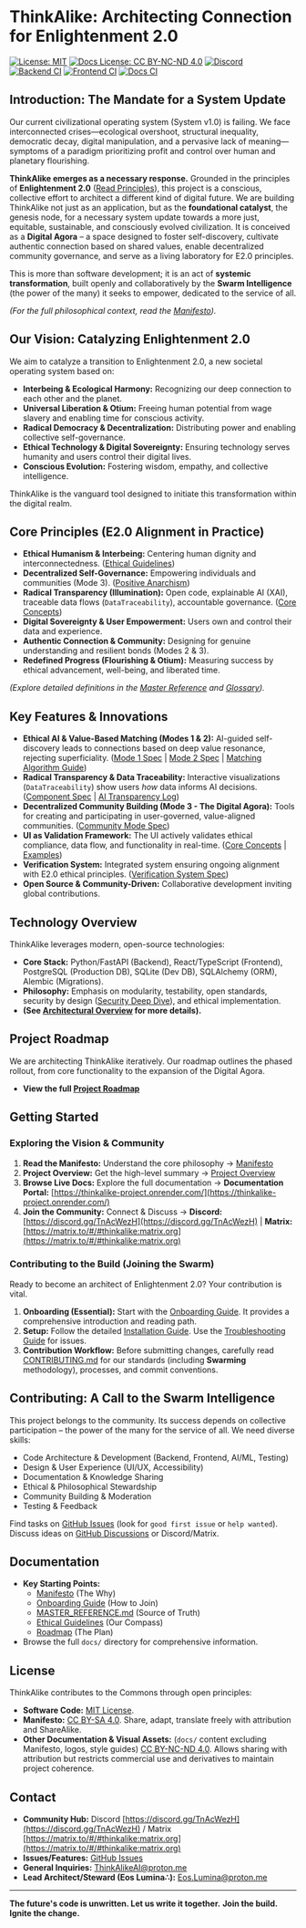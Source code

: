 # ThinkAlike: Architecting Connection for Enlightenment 2.0

[![License: MIT](https://img.shields.io/badge/License-MIT-yellow.svg)](./LICENSE)
[![Docs License: CC BY-NC-ND 4.0](https://img.shields.io/badge/Docs%20License-CC%20BY--NC--ND%204.0-lightgrey.svg)](https://creativecommons.org/licenses/by-nc-nd/4.0/)
[![Discord](https://img.shields.io/discord/1234567890123456789?label=Discord&logo=discord&color=7289DA)](https://discord.gg/TnAcWezH)
[![Backend CI](https://github.com/EosLumina/--ThinkAlike--/actions/workflows/backend.yml/badge.svg)](https://github.com/EosLumina/--ThinkAlike--/actions/workflows/backend.yml)
[![Frontend CI](https://github.com/EosLumina/--ThinkAlike--/actions/workflows/frontend.yml/badge.svg)](https://github.com/EosLumina/--ThinkAlike--/actions/workflows/frontend.yml)
[![Docs CI](https://github.com/EosLumina/--ThinkAlike--/actions/workflows/docs.yml/badge.svg)](https://github.com/EosLumina/--ThinkAlike--/actions/workflows/docs.yml)

## Introduction: The Mandate for a System Update

Our current civilizational operating system (System v1.0) is failing. We face interconnected crises—ecological overshoot, structural inequality, democratic decay, digital manipulation, and a pervasive lack of meaning—symptoms of a paradigm prioritizing profit and control over human and planetary flourishing.

**ThinkAlike emerges as a necessary response.** Grounded in the principles of **Enlightenment 2.0** ([Read Principles](./docs/core/enlightenment_2_0/enlightenment_2_0_principles.md)), this project is a conscious, collective effort to architect a different kind of digital future. We are building ThinkAlike not just as an application, but as the **foundational catalyst**, the genesis node, for a necessary system update towards a more just, equitable, sustainable, and consciously evolved civilization. It is conceived as a **Digital Agora** – a space designed to foster self-discovery, cultivate authentic connection based on shared values, enable decentralized community governance, and serve as a living laboratory for E2.0 principles.

This is more than software development; it is an act of **systemic transformation**, built openly and collaboratively by the **Swarm Intelligence** (the power of the many) it seeks to empower, dedicated to the service of all.

*(For the full philosophical context, read the [Manifesto](./docs/core/manifesto/manifesto.md)).*

## Our Vision: Catalyzing Enlightenment 2.0

We aim to catalyze a transition to Enlightenment 2.0, a new societal operating system based on:

*   **Interbeing & Ecological Harmony:** Recognizing our deep connection to each other and the planet.
*   **Universal Liberation & Otium:** Freeing human potential from wage slavery and enabling time for conscious activity.
*   **Radical Democracy & Decentralization:** Distributing power and enabling collective self-governance.
*   **Ethical Technology & Digital Sovereignty:** Ensuring technology serves humanity and users control their digital lives.
*   **Conscious Evolution:** Fostering wisdom, empathy, and collective intelligence.

ThinkAlike is the vanguard tool designed to initiate this transformation within the digital realm.

## Core Principles (E2.0 Alignment in Practice)

*   **Ethical Humanism & Interbeing:** Centering human dignity and interconnectedness. ([Ethical Guidelines](./docs/core/ethics/ethical_guidelines.md))
*   **Decentralized Self-Governance:** Empowering individuals and communities (Mode 3). ([Positive Anarchism](./docs/vision/core_concepts.md#6-positive-anarchism-operational-ethos))
*   **Radical Transparency (Illumination):** Open code, explainable AI (XAI), traceable data flows (`DataTraceability`), accountable governance. ([Core Concepts](./docs/vision/core_concepts.md#5-data-sovereignty--radical-transparency))
*   **Digital Sovereignty & User Empowerment:** Users own and control their data and experience.
*   **Authentic Connection & Community:** Designing for genuine understanding and resilient bonds (Modes 2 & 3).
*   **Redefined Progress (Flourishing & Otium):** Measuring success by ethical advancement, well-being, and liberated time.

*(Explore detailed definitions in the [Master Reference](./docs/core/master_reference.md) and [Glossary](./docs/core/glossary.md)).*

## Key Features & Innovations

*   **Ethical AI & Value-Based Matching (Modes 1 & 2):** AI-guided self-discovery leads to connections based on deep value resonance, rejecting superficiality. ([Mode 1 Spec](./docs/architecture/modes/narrative_onboarding_mode/mode1_narrative_onboarding_spec.md) | [Mode 2 Spec](./docs/architecture/modes/mode2_profile_discovery_spec.md) | [Matching Algorithm Guide](./docs/guides/developer_guides/matching_algorithm_guide.md))
*   **Radical Transparency & Data Traceability:** Interactive visualizations (`DataTraceability`) show users *how* data informs AI decisions. ([Component Spec](./docs/components/ui_components/data_traceability_spec.md) | [AI Transparency Log](./docs/guides/developer_guides/ai/ai_transparency_log.md))
*   **Decentralized Community Building (Mode 3 - The Digital Agora):** Tools for creating and participating in user-governed, value-aligned communities. ([Community Mode Spec](./docs/architecture/modes/community_mode/community_mode_spec.md))
*   **UI as Validation Framework:** The UI actively validates ethical compliance, data flow, and functionality in real-time. ([Core Concepts](./docs/vision/core_concepts.md#3-ui-as-validation-framework) | [Examples](./docs/guides/developer_guides/ui_validation_examples.md))
*   **Verification System:** Integrated system ensuring ongoing alignment with E2.0 ethical principles. ([Verification System Spec](./docs/architecture/verification_system/verification_system.md))
*   **Open Source & Community-Driven:** Collaborative development inviting global contributions.

## Technology Overview

ThinkAlike leverages modern, open-source technologies:

*   **Core Stack:** Python/FastAPI (Backend), React/TypeScript (Frontend), PostgreSQL (Production DB), SQLite (Dev DB), SQLAlchemy (ORM), Alembic (Migrations).
*   **Philosophy:** Emphasis on modularity, testability, open standards, security by design ([Security Deep Dive](./docs/architecture/security/security_deep_dive.md)), and ethical implementation.
*   **(See [Architectural Overview](./docs/architecture/architectural_overview.md) for more details).**

## Project Roadmap

We are architecting ThinkAlike iteratively. Our roadmap outlines the phased rollout, from core functionality to the expansion of the Digital Agora.

*   **View the full [Project Roadmap](./docs/roadmap.md)**

## Getting Started

### Exploring the Vision & Community

1.  **Read the Manifesto:** Understand the core philosophy -> [Manifesto](./docs/core/manifesto/manifesto.md)
2.  **Project Overview:** Get the high-level summary -> [Project Overview](./docs/core/project_overview.md)
3.  **Browse Live Docs:** Explore the full documentation -> **Documentation Portal:** [https://thinkalike-project.onrender.com/](https://thinkalike-project.onrender.com/)
4.  **Join the Community:** Connect & Discuss -> **Discord:** [https://discord.gg/TnAcWezH](https://discord.gg/TnAcWezH) | **Matrix:** [https://matrix.to/#/#thinkalike:matrix.org](https://matrix.to/#/#thinkalike:matrix.org)

### Contributing to the Build (Joining the Swarm)

Ready to become an architect of Enlightenment 2.0? Your contribution is vital.

1.  **Onboarding (Essential):** Start with the [Onboarding Guide](./docs/core/onboarding_guide.md). It provides a comprehensive introduction and reading path.
2.  **Setup:** Follow the detailed [Installation Guide](./docs/core/installation.md). Use the [Troubleshooting Guide](./docs/architecture/deployment_troubleshooting.md) for issues.
3.  **Contribution Workflow:** Before submitting changes, carefully read [CONTRIBUTING.md](./docs/core/contributing.md) for our standards (including **Swarming** methodology), processes, and commit conventions.

## Contributing: A Call to the Swarm Intelligence

This project belongs to the community. Its success depends on collective participation – the power of the many for the service of all. We need diverse skills:

*   Code Architecture & Development (Backend, Frontend, AI/ML, Testing)
*   Design & User Experience (UI/UX, Accessibility)
*   Documentation & Knowledge Sharing
*   Ethical & Philosophical Stewardship
*   Community Building & Moderation
*   Testing & Feedback

Find tasks on [GitHub Issues](https://github.com/EosLumina/ThinkAlike/issues) (look for `good first issue` or `help wanted`). Discuss ideas on [GitHub Discussions](https://github.com/EosLumina/ThinkAlike/discussions) or Discord/Matrix.

## Documentation

*   **Key Starting Points:**
    *   [Manifesto](./docs/core/manifesto/manifesto.md) (The Why)
    *   [Onboarding Guide](./docs/core/onboarding_guide.md) (How to Join)
    *   [MASTER_REFERENCE.md](./docs/core/master_reference.md) (Source of Truth)
    *   [Ethical Guidelines](./docs/core/ethics/ethical_guidelines.md) (Our Compass)
    *   [Roadmap](./docs/roadmap.md) (The Plan)
*   Browse the full `docs/` directory for comprehensive information.

## License

ThinkAlike contributes to the Commons through open principles:

*   **Software Code:** [MIT License](./LICENSE).
*   **Manifesto:** [CC BY-SA 4.0](https://creativecommons.org/licenses/by-sa/4.0/). Share, adapt, translate freely with attribution and ShareAlike.
*   **Other Documentation & Visual Assets:** (`docs/` content excluding Manifesto, logos, style guides) [CC BY-NC-ND 4.0](https://creativecommons.org/licenses/by-nc-nd/4.0/). Allows sharing with attribution but restricts commercial use and derivatives to maintain project coherence.

## Contact

*   **Community Hub:** Discord [https://discord.gg/TnAcWezH](https://discord.gg/TnAcWezH) / Matrix [https://matrix.to/#/#thinkalike:matrix.org](https://matrix.to/#/#thinkalike:matrix.org)
*   **Issues/Features:** [GitHub Issues](https://github.com/EosLumina/ThinkAlike/issues)
*   **General Inquiries:** [ThinkAlikeAI@proton.me](mailto:ThinkAlikeAI@proton.me)
*   **Lead Architect/Steward (Eos Lumina∴):** [Eos.Lumina@proton.me](mailto:Eos.Lumina@proton.me)

---

**The future's code is unwritten. Let us write it together.**
**Join the build. Ignite the change.**

